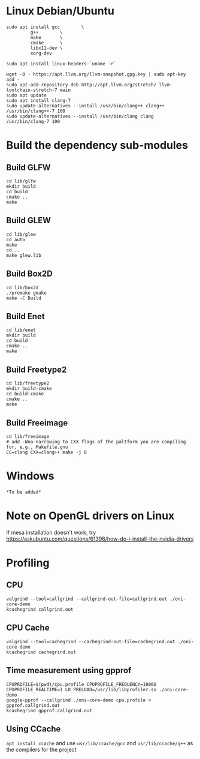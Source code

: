 # Linux Debian/Ubuntu
```
sudo apt install gcc 		\
		 g++		\
		 make		\
		 cmake 		\
		 libx11-dev	\
		 xorg-dev

sudo apt install linux-headers-`uname -r`

wget -O - https://apt.llvm.org/llvm-snapshot.gpg.key | sudo apt-key add -
sudo apt-add-repository deb http://apt.llvm.org/stretch/ llvm-toolchain-stretch-7 main
sudo apt update
sudo apt install clang-7
sudo update-alternatives --install /usr/bin/clang++ clang++ /usr/bin/clang++-7 100
sudo update-alternatives --install /usr/bin/clang clang /usr/bin/clang-7 100
```
# Build the dependency sub-modules
## Build GLFW
```
cd lib/glfw
mkdir build
cd build
cmake ..
make
```
## Build GLEW
```
cd lib/glew
cd auto
make
cd ..
make glew.lib
```
## Build Box2D
```
cd lib/box2d
./premake gmake
make -C Build
```
## Build Enet
```
cd lib/enet
mkdir build
cd build
cmake ..
make
```
## Build Freetype2
```
cd lib/freetype2
mkdir build-cmake
cd build-cmake
cmake ..
make
```
## Build Freeimage
```
cd lib/freeimage
# add -Wno-narrowing to CXX flags of the paltform you are compiling for, e.g., Makefile.gnu
CC=clang CXX=clang++ make -j 8
```
# Windows
```
*To be added*
```
# Note on OpenGL drivers on Linux
If mesa installation doesn't work, try https://askubuntu.com/questions/61396/how-do-i-install-the-nvidia-drivers

# Profiling
## CPU
```
valgrind --tool=callgrind --callgrind-out-file=callgrind.out ./oni-core-demo
kcachegrind callgrind.out
```

## CPU Cache
```
valgrind --tool=cachegrind --cachegrind-out-file=cachegrind.out ./oni-core-demo
kcachegrind cachegrind.out
```

## Time measurement using gpprof
```
CPUPROFILE=$(pwd)/cpu.profile CPUPROFILE_FREQUENCY=10000 CPUPROFILE_REALTIME=1 LD_PRELOAD=/usr/lib/libprofiler.so ./oni-core-demo
google-pprof --callgrind ./oni-core-demo cpu.profile > gpprof.callgrind.out
kcachegrind gpprof.callgrind.out

```

## Using CCache
`apt install ccache`
and use `usr/lib/ccache/gcc` and `usr/lib/ccache/g++` as the compilers for the project

